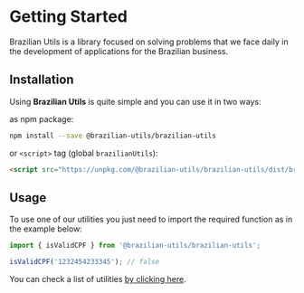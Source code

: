 # Getting Started

Brazilian Utils is a library focused on solving problems that we face daily in the development of applications for the Brazilian business.

## Installation

Using **Brazilian Utils** is quite simple and you can use it in two ways:

as npm package:

```bash
npm install --save @brazilian-utils/brazilian-utils
```

or `<script>` tag (global `brazilianUtils`):

```html
<script src="https://unpkg.com/@brazilian-utils/brazilian-utils/dist/brazilian-utils.cjs.production.min.js"></script>
```

## Usage

To use one of our utilities you just need to import the required function as in the example below:

```javascript
import { isValidCPF } from '@brazilian-utils/brazilian-utils';

isValidCPF('1232454233345'); // false
```

You can check a list of utilities [by clicking here](utilities.md).
